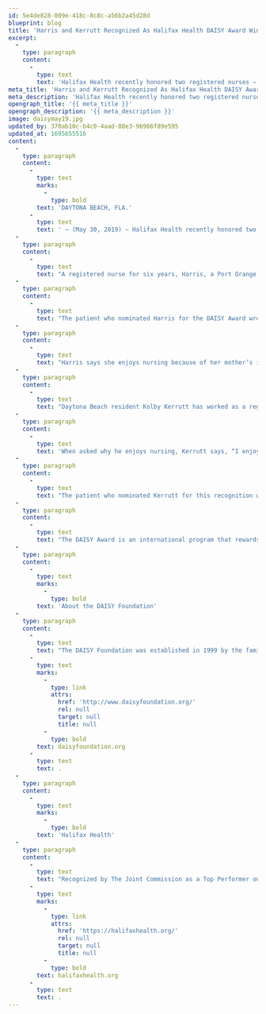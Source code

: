 ```yaml
---
id: 5e4de828-009e-418c-8c8c-a56b2a45d28d
blueprint: blog
title: 'Harris and Kerrutt Recognized As Halifax Health DAISY Award Winners'
excerpt:
  -
    type: paragraph
    content:
      -
        type: text
        text: 'Halifax Health recently honored two registered nurses – Celeste Harris and Kolby Kerrutt – as winners of the community health system’s quarterly DAISY Award recognizing extraordinary nurses.'
meta_title: 'Harris and Kerrutt Recognized As Halifax Health DAISY Award Winners'
meta_description: 'Halifax Health recently honored two registered nurses – Celeste Harris and Kolby Kerrutt – as winners of the community health system’s quarterly DAISY Award recognizing extraordinary nurses.'
opengraph_title: '{{ meta_title }}'
opengraph_description: '{{ meta_description }}'
image: daisymay19.jpg
updated_by: 370ab10c-b4c0-4aad-88e3-96966f89e595
updated_at: 1695655516
content:
  -
    type: paragraph
    content:
      -
        type: text
        marks:
          -
            type: bold
        text: 'DAYTONA BEACH, FLA.'
      -
        type: text
        text: ' – (May 30, 2019) – Halifax Health recently honored two registered nurses – Celeste Harris and Kolby Kerrutt – as winners of the community health system’s quarterly DAISY Award recognizing extraordinary nurses.'
  -
    type: paragraph
    content:
      -
        type: text
        text: "A registered nurse for six years, Harris, a Port Orange resident, work’s in the medical-surgical unit at Halifax Health Medical Center of Port Orange.\_ She is a graduate of Daytona State College’s nursing program and has been a Halifax Health employee for six months."
  -
    type: paragraph
    content:
      -
        type: text
        text: "The patient who nominated Harris for the DAISY Award wrote, “I love Celeste so much.\_ I feel like I made a real friend.\_ Celeste is, by far, hands down, the best nurse I have ever had in my life.\_ She was genuinely concerned about me, was caring and she was on time for all my medication times.\_ She made sure I was comfortable and not in severe pain.\_ She explained things to me.”"
  -
    type: paragraph
    content:
      -
        type: text
        text: "Harris says she enjoys nursing because of her mother’s influence.\_ “My mother was a registered nurse in a nursing home.\_ She had an incredible faith and love for people.\_ I watched just what an amazing person she was as a nurse.\_ I wanted to be so much like my mother.\_ That is why I pursued nursing.\_ I love people, I love talking, I love caring.\_ I love making a difference for a patient during some of their most difficult times,” Harris explains."
  -
    type: paragraph
    content:
      -
        type: text
        text: "Daytona Beach resident Kolby Kerrutt has worked as a registered nurse at Halifax Health for nearly a year in the medical center’s Clinical Decision Unit.\_ He is also a graduate of Daytona State College’s nursing program."
  -
    type: paragraph
    content:
      -
        type: text
        text: 'When asked why he enjoys nursing, Kerrutt says, “I enjoy seeing patients getting better and being there during their time of need.”'
  -
    type: paragraph
    content:
      -
        type: text
        text: "The patient who nominated Kerrutt for this recognition wrote, “Kolby is a highly skilled nurse who is really devoted to his patients.\_ He is kind, polite and hard working.\_ I am a retired registered nurse nursing supervisor.\_ I can tell an outstanding nurse when I see one.\_ You should be proud of him.”"
  -
    type: paragraph
    content:
      -
        type: text
        text: "The DAISY Award is an international program that rewards and celebrates the extraordinary compassionate and skillful care given by nurses every day.\_ A DAISY Award Partner, Halifax Health encourages patients, visitors, nurses, physicians and employees to nominate a nurse for this quarterly honor."
  -
    type: paragraph
    content:
      -
        type: text
        marks:
          -
            type: bold
        text: 'About the DAISY Foundation'
  -
    type: paragraph
    content:
      -
        type: text
        text: "The DAISY Foundation was established in 1999 by the family of J. Patrick Barnes who died of complications of the auto-immune disease Idiopathic Thrombocytopenia Purpura (ITP) at the age of 33.\_ During his eight-week hospitalization, his family was awestruck by the care and compassion his nurses provided not only to him, but his entire family.\_ The foundation, whose name DAISY is an acronym for diseases that attack the immune system, has as one of its goals to recognize extraordinary nurses who make an enormous difference in the lives of those they care for with the superhuman work they do every day.\_ To learn more about the DAISY Foundation, go to "
      -
        type: text
        marks:
          -
            type: link
            attrs:
              href: 'http://www.daisyfoundation.org/'
              rel: null
              target: null
              title: null
          -
            type: bold
        text: daisyfoundation.org
      -
        type: text
        text: .
  -
    type: paragraph
    content:
      -
        type: text
        marks:
          -
            type: bold
        text: 'Halifax Health'
  -
    type: paragraph
    content:
      -
        type: text
        text: "Recognized by The Joint Commission as a Top Performer on Key Quality Measures, Halifax Health serves Volusia and Flagler counties, providing a continuum of healthcare services through a network of organizations including a tertiary hospital, community hospital, freestanding emergency department, an urgent care, psychiatric services, a cancer treatment center with five outreach locations, the area’s largest hospice, a center for inpatient rehabilitation, outpatient rehabilitation clinics, primary care walk-in clinics, a walk-in clinic specializing in women’s health, a pediatric care community clinic, three children’s medical practices, a home healthcare agency, and an exclusive provider organization.\_ Halifax Health offers the area’s only Level II Trauma Center, Comprehensive Stroke Center, Pediatric Intensive Care Unit, Pediatric Emergency Department, Child and Adolescent Behavioral Services, complete Neurosurgical Services, OB Emergency Department and Level III Neonatal Intensive Care Unit that cares for babies born earlier than 28 weeks.\_ For more information, visit "
      -
        type: text
        marks:
          -
            type: link
            attrs:
              href: 'https://halifaxhealth.org/'
              rel: null
              target: null
              title: null
          -
            type: bold
        text: halifaxhealth.org
      -
        type: text
        text: .
---
```

